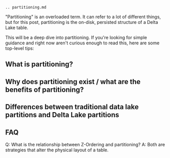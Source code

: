 ```{eval-rst}
.. partitioning.md
```

"Partitioning" is an overloaded term. It can refer to a lot of different things, but for this post, partitioning is the on-disk, persisted structure of a Delta Lake table.

This will be a deep dive into partitioning. If you're looking for simple guidance and right now aren't curious enough to read this, here are some top-level tips:

## What is partitioning?

## Why does partitioning exist / what are the benefits of partitioning?


## Differences between traditional data lake partitions and Delta Lake partitions

## FAQ

Q: What is the relationship between Z-Ordering and partitioning?
A: Both are strategies that alter the physical layout of a table.
